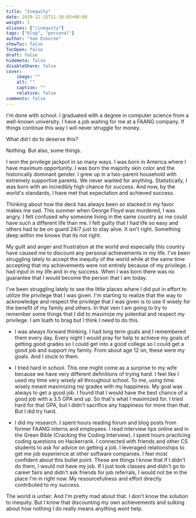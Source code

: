 ```yaml
---
title: "Inequity"
date: 2020-12-15T11:30:03+00:00
weight: 1
aliases: ["/inequity"]
tags: ["blog", "personal"]
author: "Sam Osborne"
showToc: false
TocOpen: false
draft: false
hidemeta: false
disableShare: false
cover:
    image: ""
    alt: ""
    caption: ""
    relative: false
comments: false
---
```



I'm done with school. I graduated with a degree in computer science from a well-known university. I have a job waiting for me at a FAANG company. If things continue this way I will never struggle for money.

What did I do to deserve this?

Nothing. But also, some things.

I won the privilege jackpot in so many ways. I was born in America where I have maximum opportunity. I was born the majority skin color and the historically dominant gender. I grew up in a two-parent household with extremely supportive parents. We never wanted for anything. Statistically, I was born with an incredibly high chance for success. And now, by the world's standards, I have met that expectation and achieved success.

Thinking about how the deck has always been so stacked in my favor makes me sad. This summer when George Floyd was murdered, I was angry. I felt confused why someone living in the same country as me could have such a different life than me. I felt guilty that I had life so easy and others had to be on guard 24/7 just to stay alive. It isn't right. Something deep within me knows that its not right.

My guilt and anger and frustration at the world and especially this country have caused me to discount any personal achievements in my life. I've been struggling lately to accept the inequity of the world while at the same time accepting that my achievements were not entirely because of my privilege. I had input in my life and in my success. When I was born there was no guarantee that I would become the person that I am today.

I've been struggling lately to see the little places where I did put in effort to utilize the privilege that I was given. I'm starting to realize that the way to acknowledge and respect the privilege that I was given is to use it wisely for the benefit of my family and others. In that vein I am going to try to remember some things that I did to maximize my potential and respect my privilege. I am loath to brag but I think I need to do this.

- I was always forward thinking. I had long term goals and I remembered them every day. Every night I would pray for help to achieve my goals of getting good grades so I could get into a good college so I could get a good job and support my family. From about age 12 on, these were my goals. And I stuck to them.

- I tried hard in school. This one might come as a surprise to my wife because we have very different definitions of trying hard. I feel like I used my time very wisely all throughout school. To me, using time wisely meant maximizing my grades with my happiness. My goal was always to get a good job. I found that I would have the best chance of a good job with a 3.5 GPA and up. So that's what I maximized for. I tried hard for that GPA, but I didn't sacrifice any happiness for more than that. But I did try hard.

- I did my research. I spent hours reading forum and blog posts from former FAANG interns and employees. I read interview tips online and in the Green Bible (Cracking the Coding Interview). I spent hours practicing coding questions on Hackerrank. I connected with friends and other CS students to ask for advice on getting a job. I leveraged relationships to get me job experience at other software companies. I feel most confident about this bullet point. These are things I know that if I didn't do them, I would not have my job. If I just took classes and didn't go to career fairs and didn't ask friends for job referrals, I would not be in the place I'm in right now. My resourcefulness and effort directly contributed to my success.

The world is unfair. And I'm pretty mad about that. I don't know the solution to inequity. But I know that discounting my own achievements and sulking about how nothing I do really means anything wont help.